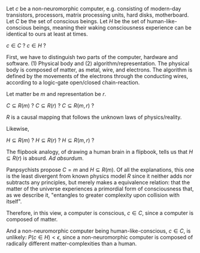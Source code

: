Let $c$ be a non-neuromorphic computer, e.g. consisting of modern-day transistors, processors, matrix processing units, hard disks, motherboard. Let $C$ be the set of conscious beings. Let $H$ be the set of human-like-conscious beings, meaning their waking consciousness experience can be identical to ours at least at times.

$c \in C$ ?
$c \in H$ ?

First, we have to distinguish two parts of the computer, hardware and software. (1) Physical body and (2) algorithm/representation. The physical body is composed of matter, as metal, wire, and electrons. The algorithm is defined by the movements of the electrons through the conducting wires, according to a logic-gate open/closed chain-reaction.

Let matter be $m$ and representation be $r$.

$C \subseteq R(m)$ ? $C \subseteq R(r)$ ? $C \subseteq R(m, r)$ ?

$R$ is a causal mapping that follows the unknown laws of physics/reality.

Likewise,

$H \subseteq R(m)$ ? $H \subseteq R(r)$ ? $H \subseteq R(m, r)$ ?


The flipbook analogy, of drawing a human brain in a flipbook, tells us that $H \subseteq R(r)$ is absurd. *Ad absurdum*.

Panpsychists propose $C = m$ and $H \subseteq R(m)$. Of all the explanations, this one is the least divergent from known physics model $R$ since it neither adds nor subtracts any principles, but merely makes a equivalence relation: that the matter of the universe experiences a primordial form of consciousness that, as we describe it, "entangles to greater complexity upon collision with itself".

Therefore, in this view, a computer is conscious, $c \in C$, since a computer is composed of matter. 

And a non-neuromorphic computer being human-like-conscious, $c \in C$, is unlikely: $P(c \in H) < \epsilon$, since a non-neuromorphic computer is composed of radically different matter-complexities than a human.
